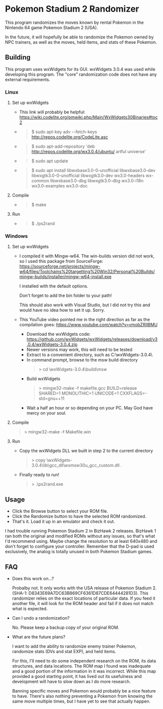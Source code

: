 # Pokemon Stadium 2 Randomizer

This program randomizes the moves known by rental Pokemon in the Nintendo 64 game Pokemon Stadium 2 (USA).

In the future, it will hopefully be able to randomize the Pokemon owned by NPC trainers, as well as the moves, held items, and stats of these Pokemon.

## Building

This program uses wxWidgets for its GUI. wxWidgets 3.0.4 was used while developing this program. The "core" randomization code does not have any external requirements. 

### Linux

1. Set up wxWidgets
    * This link will probably be helpful: https://wiki.codelite.org/pmwiki.php/Main/WxWidgets30Binaries#toc2
    * > $ sudo apt-key adv --fetch-keys http://repos.codelite.org/CodeLite.asc
    * > $ sudo apt-add-repository 'deb http://repos.codelite.org/wx3.0.4/ubuntu/ artful universe'
    * > $ sudo apt update
    * > $ sudo apt install libwxbase3.0-0-unofficial libwxbase3.0-dev libwxgtk3.0-0-unofficial libwxgtk3.0-dev wx3.0-headers wx-common libwxbase3.0-dbg libwxgtk3.0-dbg wx3.0-i18n wx3.0-examples wx3.0-doc

2. Compile 
    * > $ make

3. Run
    * > $ ./ps2rand

### Windows

1. Set up wxWidgets
    * I compiled it with Mingw-w64. The win-builds version did not work, so I used this package from SourceForge: https://sourceforge.net/projects/mingw-w64/files/Toolchains%20targetting%20Win32/Personal%20Builds/mingw-builds/installer/mingw-w64-install.exe

        I installed with the default options.
    
        Don't forget to add the bin folder to your path!

        This should also work with Visual Studio, but I did not try this and would have no idea how to set it up. Sorry.

    * This YouTube video pointed me in the right direction as far as the compilation goes: https://www.youtube.com/watch?v=vmobZRIlBMU
        * Download the wxWidgets code:
        https://github.com/wxWidgets/wxWidgets/releases/download/v3.0.4/wxWidgets-3.0.4.zip
        * Newer versions may work, this will need to be tested
        * Extract to a convenient directory, such as C:\wxWidgets-3.0.4\
        * In command prompt, browse to the msw build directory
            > \> cd \wxWidgets-3.0.4\build\msw
        * Build wxWidgets
            > \> mingw32-make -f makefile.gcc BUILD=release SHARED=1 MONOLITHIC=1 UNICODE=1 CXXFLAGS=-std=gnu++11 
        * Wait a half an hour or so depending on your PC. May God have mercy on your soul.

2. Compile

    > \> mingw32-make -f Makefile.win

3. Run
    * Copy the wxWidgets DLL we built in step 2 to the current directory
        > \> copy \wxWidgets-3.0.4\lib\gcc_dll\wxmsw30u_gcc_custom.dll .
    * Finally ready to run!
        > \> .\ps2rand.exe


## Usage

* Click the Browse button to select your ROM file.
* Click the Randomize button to have the selected ROM randomized.
* That's it. Load it up in an emulator and check it out. 

I had trouble running Pokemon Stadium 2 in BizHawk 2 releases. BizHawk 1 ran both the original and modified ROMs without any issues, so that's what I'd recommend using. Maybe change the resolution to at least 640x480 and don't forget to configure your controller. Remember that the D-pad is used exclusively, the analog is totally unused in both Pokemon Stadium games.

## FAQ

* Does this work on...?

    Probalby not. It only works with the USA release of Pokemon Stadium 2. (SHA-1: D8343E69A7DC63B869CF6361D87CDE64444281D3). This randomizer relies on the exact locations of particular data. If you feed it another file, it will look for the ROM header and fail if it does not match what is expected. 
    
* Can I undo a randomization?

    No. Please keep a backup copy of your original ROM.

* What are the future plans?

    I want to add the ability to randomize enemy trainer Pokemon, randomize stats (DVs and stat EXP), and held items. 
    
    For this, I'll need to do some independent research on the ROM, its data structures, and data locations. The ROM map I found was inadequate and a good portion of the information in it was incorrect. While this map provided a good starting point, it has lived out its usefulness and development will have to slow down as I do more research. 

    Banning specific moves and Pokemon would probably be a nice feature to have. There's also nothing preventing a Pokemon from knowing the same move multiple times, but I have yet to see that actually happen. 

